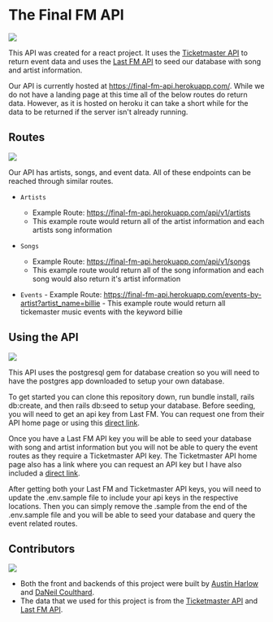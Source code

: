 # The Final FM API

![](https://media.giphy.com/media/RnX4q6yYDoYCI/giphy.gif)

This API was created for a react project. It uses the [Ticketmaster API](https://developer.ticketmaster.com/) to return event data and uses the [Last FM API](https://www.last.fm/api) to seed our database with song and artist information.

Our API is currently hosted at https://final-fm-api.herokuapp.com/. While we do not have a landing page at this time all of the below routes do return data. However, as it is hosted on heroku it can take a short while for the data to be returned if the server isn't already running.

## Routes

![](https://media.giphy.com/media/3ohs7Td2HosDPOLBGU/giphy.gif)

  Our API has artists, songs, and event data. All of these endpoints can be reached through similar routes.
  
  * `Artists`
    - Example Route: https://final-fm-api.herokuapp.com/api/v1/artists
    - This example route would return all of the artist information and each artists song information
    
  * `Songs`
    - Example Route: https://final-fm-api.herokuapp.com/api/v1/songs
    - This example route would return all of the song information and each song would also return it's artist information
    
   * `Events`
    - Example Route: https://final-fm-api.herokuapp.com/events-by-artist?artist_name=billie
    - This example route would return all tickemaster music events with the keyword billie

## Using the API

![](https://media.giphy.com/media/ue5ZwFCaxy64M/giphy.gif)

This API uses the postgresql gem for database creation so you will need to have the postgres app downloaded to setup your own database.

To get started you can clone this repository down, run bundle install, rails db:create, and then rails db:seed to setup your database. Before seeding, you will need to get an api key from Last FM. You can request one from their API home page or using this [direct link](https://secure.last.fm/login?next=/api/account/create).
  
Once you have a Last FM API key you will be able to seed your database with song and artist information but you will not be able to query the event routes as they require a Ticketmaster API key. The Ticketmaster API home page also has a link where you can request an API key but I have also included a [direct link](https://developer-acct.ticketmaster.com/user/login).
 
After getting both your Last FM and Ticketmaster API keys, you will need to update the .env.sample file to include your api keys in the respective locations. Then you can simply remove the .sample from the end of the .env.sample file and you will be able to seed your database and query the event related routes.

## Contributors

![](https://media.giphy.com/media/3oEjHWXddcCOGZNmFO/giphy.gif)

* Both the front and backends of this project were built by [Austin Harlow](https://github.com/AustinBH) and [DaNeil Coulthard](https://github.com/caffiendkitten).
* The data that we used for this project is from the [Ticketmaster API](https://developer.ticketmaster.com/) and [Last FM API](https://www.last.fm/api).
